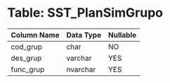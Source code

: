 # Table: SST_PlanSimGrupo

| Column Name | Data Type | Nullable |
|-------------|-----------|----------|
| cod_grup | char | NO |
| des_grup | varchar | YES |
| func_grup | nvarchar | YES |
